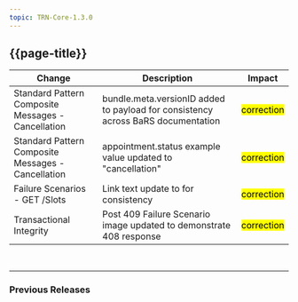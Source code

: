 ```yaml
---
topic: TRN-Core-1.3.0
---
```


## {{page-title}}

| Change                                   | Description                            | Impact                          | 
|------------------------------------------|----------------------------------------|---------------------------------|
| Standard Pattern Composite Messages - Cancellation  | bundle.meta.versionID added to payload for consistency across BaRS documentation|    <mark style="background-color: Yellow">correction</mark>  | 
| Standard Pattern Composite Messages - Cancellation  | appointment.status example value updated to "cancellation" |    <mark style="background-color: Yellow">correction</mark>  | 
| Failure Scenarios - GET /Slots | Link text <FHIR instant> update to <FHIR dateTime> for consistency|    <mark style="background-color: Yellow">correction</mark>  | 
| Transactional Integrity | Post 409 Failure Scenario image updated to demonstrate 408 response |    <mark style="background-color: Yellow">correction</mark>  |

<br>
<hr>

### Previous Releases